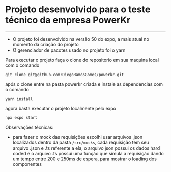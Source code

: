 # Projeto desenvolvido para o teste técnico da empresa PowerKr

---
- O projeto foi desenvolvido na versão 50 do expo, a mais atual no momento da criação do projeto
- O gerenciador de pacotes usado no projeto foi o yarn

Para executar o projeto faça o clone do repositorio em sua maquina local com o comando 
```shell
git clone git@github.com:DiegoRamosGomes/powerkr.git
```

após o clone entre na pasta powerkr criada e instale as dependencias com o comando 
```shell
yarn install
```

agora basta executar o projeto localmente pelo expo
```shell
npx expo start
```

Observações técnicas:
- para fazer o mock das requisições escolhi usar arquivos .json localizados dentro da pasta `/src/mocks`, 
cada requisição tem seu arquivo .json e .ts referente a ela, o arquivo json possui os dados hard coded e o 
arquivo .ts possui uma função que simula a requisição dando um tempo entre 200 e 250ms de espera, para mostrar
o loading dos componentes